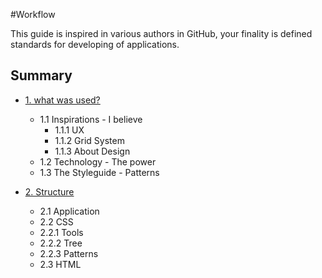 #Workflow

This guide is inspired in various authors in GitHub, your finality is defined standards for developing of applications.

## Summary

- [1. what was used?](01-what-was-used.md)
  - 1.1 Inspirations - I believe
    - 1.1.1 UX
    - 1.1.2 Grid System
    - 1.1.3 About Design
  - 1.2 Technology - The power
  - 1.3 The Styleguide - Patterns

- [2. Structure](02-structure.md)
  - 2.1 Application
  - 2.2 CSS
  - 2.2.1 Tools
  - 2.2.2 Tree
  - 2.2.3 Patterns
  - 2.3 HTML

